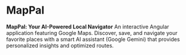 # MapPal
**MapPal: Your AI-Powered Local Navigator**  An interactive Angular application featuring Google Maps. Discover, save, and navigate your favorite places with a smart AI assistant (Google Gemini) that provides personalized insights and optimized routes.

